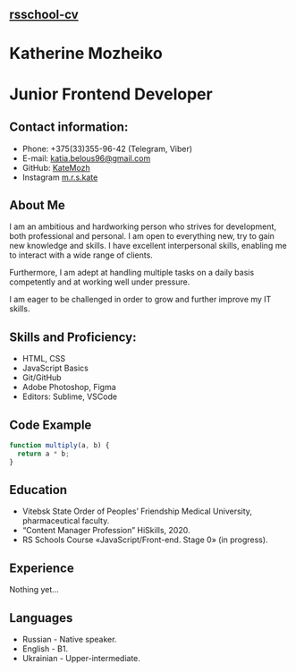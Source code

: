## [rsschool-cv](https://KateMozh.github.io/rsschool-cv/)

# Katherine Mozheiko

# Junior Frontend Developer

## Contact information:

- Phone: +375(33)355-96-42 (Telegram, Viber)
- E-mail: katia.belous96@gmail.com
- GitHub: [KateMozh](https://github.com/KateMozh)
- Instagram [m.r.s.kate](https://www.instagram.com/m.r.s.kate/)

## About Me

I am an ambitious and hardworking person who strives for development, both professional and personal. I am open to everything new, try to gain new knowledge and skills. I have excellent interpersonal skills, enabling me to interact with a wide range of clients.

Furthermore, I am adept at handling multiple tasks on a daily basis competently and at working well under pressure.

I am eager to be challenged in order to grow and further improve my IT skills.

## Skills and Proficiency:

- HTML, CSS
- JavaScript Basics
- Git/GitHub
- Adobe Photoshop, Figma
- Editors: Sublime, VSCode

## Code Example

```javascript
function multiply(a, b) {
  return a * b;
}
```

## Education

- Vitebsk State Order of Peoples’ Friendship Medical University, pharmaceutical faculty.
- “Сontent Manager Profession” HiSkills, 2020.
- RS Schools Course «JavaScript/Front-end. Stage 0» (in progress).

## Experience

Nothing yet…

## Languages

- Russian - Native speaker.
- English - B1.
- Ukrainian - Upper-intermediate.
